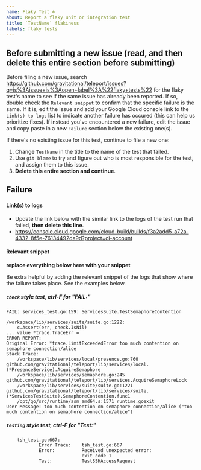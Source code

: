 ```yaml
---
name: Flaky Test ❄
about: Report a flaky unit or integration test
title: `TestName` flakiness
labels: flaky tests
---
```


## Before submitting a new issue (read, and then delete this entire section before submitting)

Before filing a new issue, search https://github.com/gravitational/teleport/issues?q=is%3Aissue+is%3Aopen+label%3A%22flaky+tests%22 for
the flaky test's name to see if the same issue has already been reported. If so, double check the `Relevant snippet` to confirm that
the specific failure is the same. If it is, edit the issue and add your Google Cloud console link to the `Link(s) to logs` list to indicate
another failure has occured (this can help us prioritize fixes). If instead you've encountered a new failure, edit the issue and copy paste
in a new `Failure` section below the existing one(s).

If there's no existing issue for this test, continue to file a new one:

1. Change `TestName` in the title to the name of the test that failed.
2. Use `git blame` to try and figure out who is most responsible for the test, and assign them to this issue.
3. **Delete this entire section and continue**.

## Failure

#### Link(s) to logs

- Update the link below with the similar link to the logs of the test run that failed, **then delete this line**.
- https://console.cloud.google.com/cloud-build/builds/f3a2add5-a72a-4332-8f5e-76134492da9d?project=ci-account

#### Relevant snippet

**replace everything below here with your snippet**

Be extra helpful by adding the relevant snippet of the logs that show where the failure takes place.
See the examples below.

##### `check` style test, ctrl-F for "FAIL:"

```
FAIL: services_test.go:159: ServicesSuite.TestSemaphoreContention

/workspace/lib/services/suite/suite.go:1222:
    c.Assert(err, check.IsNil)
... value *trace.TraceErr =
ERROR REPORT:
Original Error: *trace.LimitExceededError too much contention on semaphore connection/alice
Stack Trace:
	/workspace/lib/services/local/presence.go:760 github.com/gravitational/teleport/lib/services/local.(*PresenceService).AcquireSemaphore
	/workspace/lib/services/semaphore.go:245 github.com/gravitational/teleport/lib/services.AcquireSemaphoreLock
	/workspace/lib/services/suite/suite.go:1221 github.com/gravitational/teleport/lib/services/suite.(*ServicesTestSuite).SemaphoreContention.func1
	/opt/go/src/runtime/asm_amd64.s:1571 runtime.goexit
User Message: too much contention on semaphore connection/alice ("too much contention on semaphore connection/alice")
```

##### `testing` style test, ctrl-F for "Test:"

```
    tsh_test.go:667:
        	Error Trace:	tsh_test.go:667
        	Error:      	Received unexpected error:
        	            	exit code 1
        	Test:       	TestSSHAccessRequest
```
